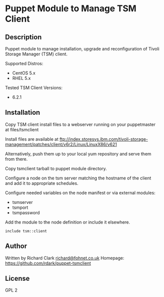 Puppet Module to Manage TSM Client
==================================

Description
-----------

Puppet module to manage installation, upgrade and reconfiguration of Tivoli Storage Manager (TSM) client.

Supported Distros:

* CentOS 5.x
* RHEL 5.x

Tested TSM Client Versions:

* 6.2.1

Installation
------------
Copy TSM client install files to a webserver running on your puppetmaster at files/tsmclient

Install files are available at ftp://index.storesys.ibm.com/tivoli-storage-management/patches/client/v6r2/Linux/LinuxX86/v621

Alternatively, push them up to your local yum repository and serve them from there.

Copy tsmclient tarball to puppet module directory.

Configure a node on the tsm server matching the hostname of the client and add it to appropriate schedules.

Configure needed variables on the node manifest or via external modules:

* tsmserver
* tsmport
* tsmpassword

Add the module to the node definition or include it elsewhere.

`include tsm::client`

Author
------
Written by Richard Clark <richard@fohnet.co.uk>
Homepage: https://github.com/rdark/puppet-tsmclient


License
-------
GPL 2
